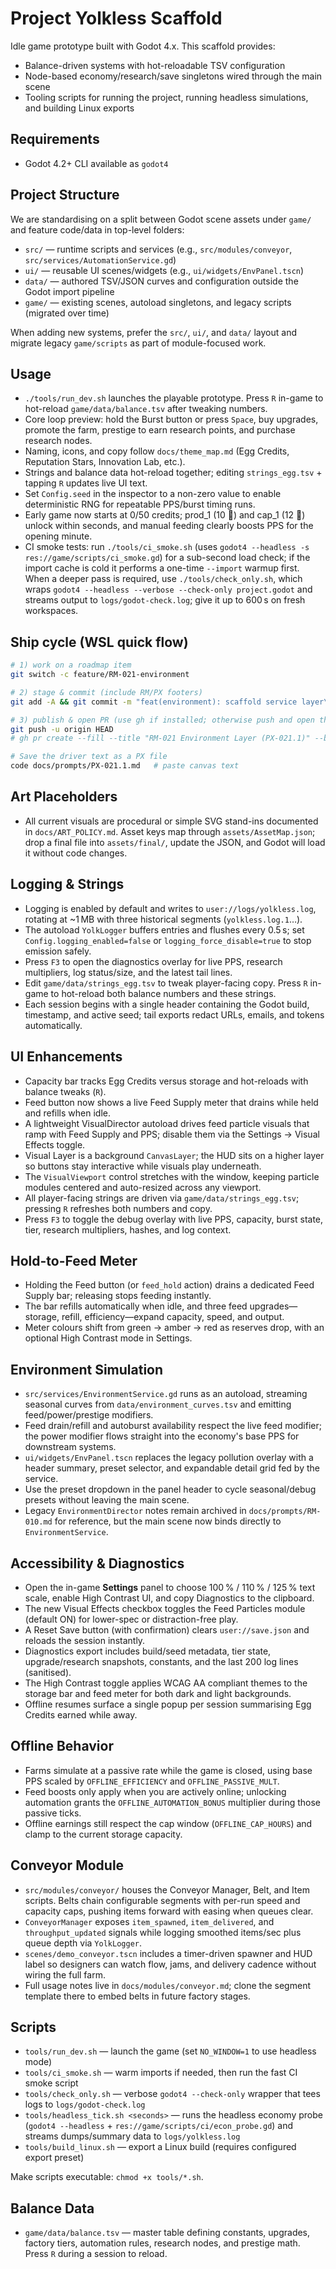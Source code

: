 # Project Yolkless Scaffold

Idle game prototype built with Godot 4.x. This scaffold provides:

- Balance-driven systems with hot-reloadable TSV configuration
- Node-based economy/research/save singletons wired through the main scene
- Tooling scripts for running the project, running headless simulations, and building Linux exports

## Requirements

- Godot 4.2+ CLI available as `godot4`

## Project Structure

We are standardising on a split between Godot scene assets under `game/` and feature code/data in top-level folders:

- `src/` — runtime scripts and services (e.g., `src/modules/conveyor`, `src/services/AutomationService.gd`)
- `ui/` — reusable UI scenes/widgets (e.g., `ui/widgets/EnvPanel.tscn`)
- `data/` — authored TSV/JSON curves and configuration outside the Godot import pipeline
- `game/` — existing scenes, autoload singletons, and legacy scripts (migrated over time)

When adding new systems, prefer the `src/`, `ui/`, and `data/` layout and migrate legacy `game/scripts` as part of module-focused work.

## Usage

- `./tools/run_dev.sh` launches the playable prototype. Press `R` in-game to hot-reload `game/data/balance.tsv` after tweaking numbers.
- Core loop preview: hold the Burst button or press `Space`, buy upgrades, promote the farm, prestige to earn research points, and purchase research nodes.
- Naming, icons, and copy follow `docs/theme_map.md` (Egg Credits, Reputation Stars, Innovation Lab, etc.).
- Strings and balance data hot-reload together; editing `strings_egg.tsv` + tapping `R` updates live UI text.
- Set `Config.seed` in the inspector to a non-zero value to enable deterministic RNG for repeatable PPS/burst timing runs.
- Early game now starts at 0/50 credits; prod_1 (10 🥚) and cap_1 (12 🥚) unlock within seconds, and manual feeding clearly boosts PPS for the opening minute.
- CI smoke tests: run `./tools/ci_smoke.sh` (uses `godot4 --headless -s res://game/scripts/ci_smoke.gd`) for a sub-second load check; if the import cache is cold it performs a one-time `--import` warmup first. When a deeper pass is required, use `./tools/check_only.sh`, which wraps `godot4 --headless --verbose --check-only project.godot` and streams output to `logs/godot-check.log`; give it up to 600 s on fresh workspaces.

## Ship cycle (WSL quick flow)

```bash
# 1) work on a roadmap item
git switch -c feature/RM-021-environment

# 2) stage & commit (include RM/PX footers)
git add -A && git commit -m "feat(environment): scaffold service layer\n\nRM: RM-021\nPX: PX-021.1"

# 3) publish & open PR (use gh if installed; otherwise push and open the link)
git push -u origin HEAD
# gh pr create --fill --title "RM-021 Environment Layer (PX-021.1)" --body-file docs/roadmap/RM-021.md

# Save the driver text as a PX file
code docs/prompts/PX-021.1.md   # paste canvas text
```

## Art Placeholders

- All current visuals are procedural or simple SVG stand-ins documented in `docs/ART_POLICY.md`. Asset keys map through `assets/AssetMap.json`; drop a final file into `assets/final/`, update the JSON, and Godot will load it without code changes.

## Logging & Strings

- Logging is enabled by default and writes to `user://logs/yolkless.log`, rotating at ~1 MB with three historical segments (`yolkless.log.1`…).
- The autoload `YolkLogger` buffers entries and flushes every 0.5 s; set `Config.logging_enabled=false` or `logging_force_disable=true` to stop emission safely.
- Press `F3` to open the diagnostics overlay for live PPS, research multipliers, log status/size, and the latest tail lines.
- Edit `game/data/strings_egg.tsv` to tweak player-facing copy. Press `R` in-game to hot-reload both balance numbers and these strings.
- Each session begins with a single header containing the Godot build, timestamp, and active seed; tail exports redact URLs, emails, and tokens automatically.

## UI Enhancements

- Capacity bar tracks Egg Credits versus storage and hot-reloads with balance tweaks (`R`).
- Feed button now shows a live Feed Supply meter that drains while held and refills when idle.
- A lightweight VisualDirector autoload drives feed particle visuals that ramp with Feed Supply and PPS; disable them via the Settings → Visual Effects toggle.
- Visual Layer is a background `CanvasLayer`; the HUD sits on a higher layer so buttons stay interactive while visuals play underneath.
- The `VisualViewport` control stretches with the window, keeping particle modules centered and auto-resized across any viewport.
- All player-facing strings are driven via `game/data/strings_egg.tsv`; pressing `R` refreshes both numbers and copy.
- Press `F3` to toggle the debug overlay with live PPS, capacity, burst state, tier, research multipliers, hashes, and log context.

## Hold-to-Feed Meter

- Holding the Feed button (or `feed_hold` action) drains a dedicated Feed Supply bar; releasing stops feeding instantly.
- The bar refills automatically when idle, and three feed upgrades—storage, refill, efficiency—expand capacity, speed, and output.
- Meter colours shift from green → amber → red as reserves drop, with an optional High Contrast mode in Settings.

## Environment Simulation

- `src/services/EnvironmentService.gd` runs as an autoload, streaming seasonal curves from `data/environment_curves.tsv` and emitting feed/power/prestige modifiers.
- Feed drain/refill and autoburst availability respect the live feed modifier; the power modifier flows straight into the economy's base PPS for downstream systems.
- `ui/widgets/EnvPanel.tscn` replaces the legacy pollution overlay with a header summary, preset selector, and expandable detail grid fed by the service.
- Use the preset dropdown in the panel header to cycle seasonal/debug presets without leaving the main scene.
- Legacy `EnvironmentDirector` notes remain archived in `docs/prompts/RM-010.md` for reference, but the main scene now binds directly to `EnvironmentService`.

## Accessibility & Diagnostics

- Open the in-game **Settings** panel to choose 100 % / 110 % / 125 % text scale, enable High Contrast UI, and copy Diagnostics to the clipboard.
- The new Visual Effects checkbox toggles the Feed Particles module (default ON) for lower-spec or distraction-free play.
- A Reset Save button (with confirmation) clears `user://save.json` and reloads the session instantly.
- Diagnostics export includes build/seed metadata, tier state, upgrade/research snapshots, constants, and the last 200 log lines (sanitised).
- The High Contrast toggle applies WCAG AA compliant themes to the storage bar and feed meter for both dark and light backgrounds.
- Offline resumes surface a single popup per session summarising Egg Credits earned while away.

## Offline Behavior

- Farms simulate at a passive rate while the game is closed, using base PPS scaled by `OFFLINE_EFFICIENCY` and `OFFLINE_PASSIVE_MULT`.
- Feed boosts only apply when you are actively online; unlocking automation grants the `OFFLINE_AUTOMATION_BONUS` multiplier during those passive ticks.
- Offline earnings still respect the cap window (`OFFLINE_CAP_HOURS`) and clamp to the current storage capacity.

## Conveyor Module

- `src/modules/conveyor/` houses the Conveyor Manager, Belt, and Item scripts. Belts chain configurable segments with per-run speed and capacity caps, pushing items forward with easing when queues clear.
- `ConveyorManager` exposes `item_spawned`, `item_delivered`, and `throughput_updated` signals while logging smoothed items/sec plus queue depth via `YolkLogger`.
- `scenes/demo_conveyor.tscn` includes a timer-driven spawner and HUD label so designers can watch flow, jams, and delivery cadence without wiring the full farm.
- Full usage notes live in `docs/modules/conveyor.md`; clone the segment template there to embed belts in future factory stages.

## Scripts

- `tools/run_dev.sh` — launch the game (set `NO_WINDOW=1` to use headless mode)
- `tools/ci_smoke.sh` — warm imports if needed, then run the fast CI smoke script
- `tools/check_only.sh` — verbose `godot4 --check-only` wrapper that tees logs to `logs/godot-check.log`
- `tools/headless_tick.sh <seconds>` — runs the headless economy probe (`godot4 --headless` + `res://game/scripts/ci/econ_probe.gd`) and streams dumps/summary data to `logs/yolkless.log`
- `tools/build_linux.sh` — export a Linux build (requires configured export preset)

Make scripts executable: `chmod +x tools/*.sh`.

## Balance Data

- `game/data/balance.tsv` — master table defining constants, upgrades, factory tiers, automation rules, research nodes, and prestige math. Press `R` during a session to reload.
